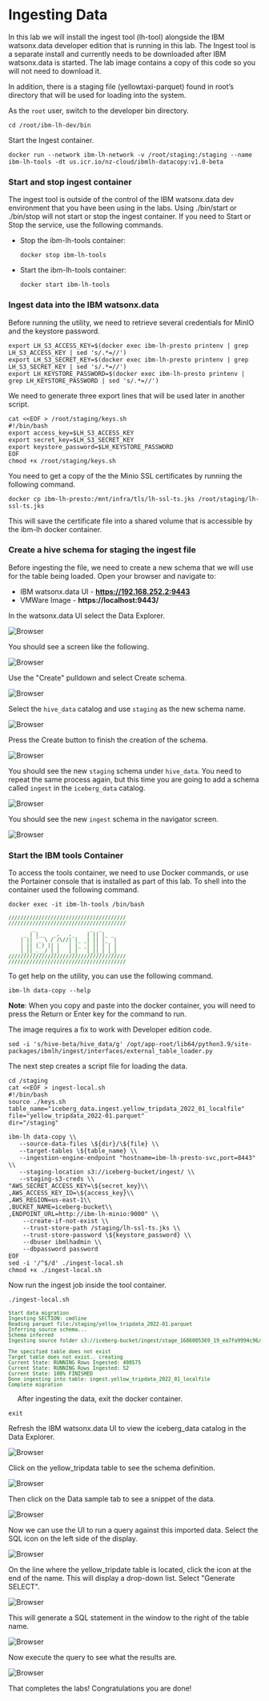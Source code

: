 # Ingesting Data

In this lab we will install the ingest tool (lh-tool) alongside the IBM watsonx.data developer edition that is running in this lab. The Ingest tool is a separate install and currently needs to be downloaded after IBM watsonx.data is started. The lab image contains a copy of this code so you will not need to download it.

In addition, there is a staging file (yellowtaxi-parquet) found in root’s directory that will be used for loading into the system.

As the `root` user, switch to the developer bin directory.
```
cd /root/ibm-lh-dev/bin
```
Start the Ingest container.
```
docker run --network ibm-lh-network -v /root/staging:/staging --name ibm-lh-tools -dt us.icr.io/nz-cloud/ibmlh-datacopy:v1.0-beta
```
### Start and stop ingest container

The ingest tool is outside of the control of the IBM watsonx.data dev environment that you have been using in the labs.  Using ./bin/start or ./bin/stop will not start or stop the ingest container. If you need to Start or Stop the service, use the following commands.

   * Stop the ibm-lh-tools container: 
     ```
     docker stop ibm-lh-tools
     ```
   * Start the ibm-lh-tools container: 
     ```
     docker start ibm-lh-tools
     ```
### Ingest data into the IBM watsonx.data
Before running the utility, we need to retrieve several credentials for MinIO and the 
keystore password. 
```
export LH_S3_ACCESS_KEY=$(docker exec ibm-lh-presto printenv | grep LH_S3_ACCESS_KEY | sed 's/.*=//')
export LH_S3_SECRET_KEY=$(docker exec ibm-lh-presto printenv | grep LH_S3_SECRET_KEY | sed 's/.*=//')
export LH_KEYSTORE_PASSWORD=$(docker exec ibm-lh-presto printenv | grep LH_KEYSTORE_PASSWORD | sed 's/.*=//')
```
We need to generate three export lines that will be used later in another script. 
```
cat <<EOF > /root/staging/keys.sh
#!/bin/bash
export access_key=$LH_S3_ACCESS_KEY
export secret_key=$LH_S3_SECRET_KEY
export keystore_password=$LH_KEYSTORE_PASSWORD
EOF
chmod +x /root/staging/keys.sh
```
You need to get a copy of the the Minio SSL certificates by running the following command.
```
docker cp ibm-lh-presto:/mnt/infra/tls/lh-ssl-ts.jks /root/staging/lh-ssl-ts.jks
```
This will save the certificate file into a shared volume that is accessible by the ibm-lh docker container.

### Create a hive schema for staging the ingest file

Before ingesting the file, we need to create a new schema that we will use for the table being loaded. Open your browser and navigate to:

   * IBM watsonx.data UI - **https://192.168.252.2:9443**
   * VMWare Image - **https://localhost:9443/**

In the watsonx.data UI select the Data Explorer.

![Browser](wxd-images/watsonx-dataexplorer-icon.png)

You should see a screen like the following.

![Browser](wxd-images/watsonx-dataexplorer.png)
 
Use the "Create" pulldown and select Create schema.  

![Browser](wxd-images/watsonx-create-schema.png)
 
Select the `hive_data` catalog and use `staging` as the new schema name.

![Browser](wxd-images/watsonx-create-staging.png)
 
Press the Create button to finish the creation of the schema.

![Browser](wxd-images/watsonx-new-staging.png)
 
You should see the new `staging` schema under `hive_data`. You need to repeat the same process again, but this time you are going to add a schema called `ingest` in the `iceberg_data` catalog.

![Browser](wxd-images/watsonx-create-ingest.png)
 
You should see the new `ingest` schema in the navigator screen. 

![Browser](wxd-images/watsonx-new-ingest.png)

### Start the IBM tools Container

To access the tools container, we need to use Docker commands, or use the Portainer console that is installed as part of this lab. To shell into the container used the following command.
```
docker exec -it ibm-lh-tools /bin/bash 
```
<pre style="font-size: small; color: darkgreen; overflow: auto">
///////////////////////////////////////
///////////////////////////////////////
        _                  _  _       
     _ | |__   _,   ,_    | || |_ _   
    | || '_ \ / /\//| |_ _| || |_  |  
    | || |_) || |   | |_ _| || | | |  
    |_||_.__/ |_|   |_|   |_||_| |_|  
///////////////////////////////////////
///////////////////////////////////////
</pre>
To get help on the utility, you can use the following command.
```
ibm-lh data-copy --help
```

**Note**: When you copy and paste into the docker container, you will need to press the Return or Enter key for the command to run. 

The image requires a fix to work with Developer edition code.
```
sed -i 's/hive-beta/hive_data/g' /opt/app-root/lib64/python3.9/site-packages/ibmlh/ingest/interfaces/external_table_loader.py
```
The next step creates a script file for loading the data. 
```
cd /staging
cat <<EOF > ingest-local.sh
#!/bin/bash
source ./keys.sh
table_name="iceberg_data.ingest.yellow_tripdata_2022_01_localfile"
file="yellow_tripdata_2022-01.parquet"
dir="/staging"

ibm-lh data-copy \\
   --source-data-files \${dir}/\${file} \\
   --target-tables \${table_name} \\
   --ingestion-engine-endpoint "hostname=ibm-lh-presto-svc,port=8443" \\
   --staging-location s3://iceberg-bucket/ingest/ \\
   --staging-s3-creds \\
"AWS_SECRET_ACCESS_KEY=\${secret_key}\\
,AWS_ACCESS_KEY_ID=\${access_key}\\
,AWS_REGION=us-east-1\\
,BUCKET_NAME=iceberg-bucket\\
,ENDPOINT_URL=http://ibm-lh-minio:9000" \\
    --create-if-not-exist \\
    --trust-store-path /staging/lh-ssl-ts.jks \\
    --trust-store-password \${keystore_password} \\
    --dbuser ibmlhadmin \\
    --dbpassword password
EOF
sed -i '/^$/d' ./ingest-local.sh
chmod +x ./ingest-local.sh
```
Now run the ingest job inside the tool container.
```
./ingest-local.sh
```
<pre style="font-size: small; color: darkgreen; overflow: auto">
Start data migration
Ingesting SECTION: cmdline
Reading parquet file:/staging/yellow_tripdata_2022-01.parquet
Inferring source schema...
Schema inferred
Ingesting source folder s3://iceberg-bucket/ingest/stage_1686085369_19_ea7fa9994c96/ into target table ingest.yellow_tripdata_2022_01_localfile

The specified table does not exist
Target table does not exist.. creating
Current State: RUNNING Rows Ingested: 408575
Current State: RUNNING Rows Ingested: 52
Current State: 100% FINISHED
Done ingesting into table: ingest.yellow_tripdata_2022_01_localfile
Complete migration
</pre>
 
After ingesting the data, exit the docker container.
```
exit
```
Refresh the IBM watsonx.data UI to view the iceberg_data catalog in the Data Explorer.

![Browser](wxd-images/watsonx-de-iceberg-1.png)
 
Click on the yellow_tripdata table to see the schema definition.

![Browser](wxd-images/watsonx-de-iceberg-2.png)
 
Then click on the Data sample tab to see a snippet of the data.

![Browser](wxd-images/watsonx-de-iceberg-3.png)
 
Now we can use the UI to run a query against this imported data. Select the SQL icon on the left side of the display.

![Browser](wxd-images/watsonx-sql-icon.png)
 
On the line where the yellow_tripdate table is located, click the icon at the end of the name. This will display a drop-down list. Select "Generate SELECT".

![Browser](wxd-images/watsonx-de-iceberg-4.png)
 
This will generate a SQL statement in the window to the right of the table name.

![Browser](wxd-images/watsonx-de-iceberg-5.png)
 
Now execute the query to see what the results are.

![Browser](wxd-images/watsonx-de-iceberg-6.png)
 
That completes the labs! Congratulations you are done! 



